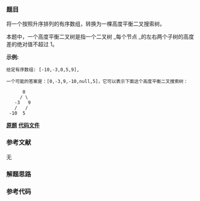 ### 题目
将一个按照升序排列的有序数组，转换为一棵高度平衡二叉搜索树。

本题中，一个高度平衡二叉树是指一个二叉树 _每个节点  _的左右两个子树的高度差的绝对值不超过 1。

**示例:**

    
    
    给定有序数组: [-10,-3,0,5,9],
    
    一个可能的答案是：[0,-3,9,-10,null,5]，它可以表示下面这个高度平衡二叉搜索树：
    
          0
         / \
       -3   9
       /   /
     -10  5
    

 **[原题](https://leetcode-cn.com/problems/convert-sorted-array-to-binary-search-tree/)**    **[代码文件]()**


### 参考文献
无

### 解题思路




### 参考代码

```go


```




